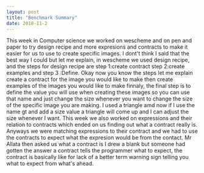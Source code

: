 ```yaml
---
layout: post
title: "Benchmark Summary"
date: 2018-11-2
--- 
```

This week in Computer science we worked on wescheme and on pen and paper to try design recipe and more expresions and contracts to make it easier for us to use to create specific images. I dont't think I said that the best way I could but let me explain, in wescheme we used design recipe, and the steps for design recipe are step 1:create contract step 2:create examples and step 3 :Define. Okay now you know the steps let me explain create a contract for the image you would like to make then create examples of the images you would like to make finnaly, the final step is to define the value you will use when creating these images so you can use that name and just change the size whenever you want to change the size of the specific image you are making. I used a triangle amd now if I use the name gt and add a size value a triangle will come up and I can adjust the size whenever I want. This week we also worked on expressions and their relation to contracts which ended on us finding out what a contract really is. Anyways we were matching expressions to their contract and we had to use the contracts to expect what the expresion would be from the contact. Mr Allata then asked us what a contract is I drew a blank but someone had gotten the answer a contract tells the programmer what to expect, the contract is basically like for lack of a better term warning sign telling you what to expect from what's ahead.
